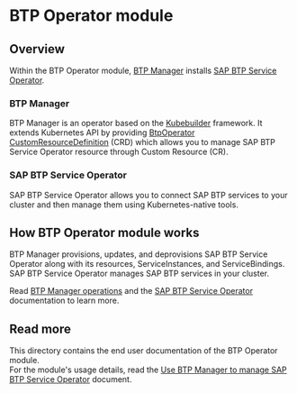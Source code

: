# BTP Operator module

## Overview

Within the BTP Operator module, [BTP Manager](https://github.com/kyma-project/btp-manager) installs [SAP BTP Service Operator](https://github.com/SAP/sap-btp-service-operator/blob/main/README.md).

### BTP Manager

BTP Manager is an operator based on the [Kubebuilder](https://github.com/kubernetes-sigs/kubebuilder) framework. It extends Kubernetes API by providing [BtpOperator CustomResourceDefinition](https://github.com/kyma-project/btp-manager/blob/main/config/crd/bases/operator.kyma-project.io_btpoperators.yaml) (CRD) which allows you to manage SAP BTP Service Operator resource through Custom Resource (CR). 

### SAP BTP Service Operator

SAP BTP Service Operator allows you to connect SAP BTP services to your cluster and then manage them using Kubernetes-native tools.

## How BTP Operator module works

BTP Manager provisions, updates, and deprovisions SAP BTP Service Operator along with its resources, ServiceInstances, and ServiceBindings. SAP BTP Service Operator manages SAP BTP services in your cluster.

Read [BTP Manager operations](/docs/contributor/02-10-operations.md) and the [SAP BTP Service Operator](https://github.com/SAP/sap-btp-service-operator) documentation to learn more.

## Read more

This directory contains the end user documentation of the BTP Operator module.  
For the module's usage details, read the [Use BTP Manager to manage SAP BTP Service Operator](/docs/user/02-10-usage.md) document.
